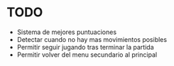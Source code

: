 # TODO

- Sistema de mejores puntuaciones
- Detectar cuando no hay mas movimientos posibles
- Permitir seguir jugando tras terminar la partida
- Permitir volver del menu secundario al principal